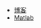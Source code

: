 
<!-- * 跳转
    * [博客](http://www.guofei.site)
    * [Matlab](http://www.guofei.site/Matlab_notes)
    * [读书](http://www.guofei.site/reading) -->
* [博客](http://www.guofei.site)
* [Matlab](http://www.guofei.site/Matlab_notes/#/)
